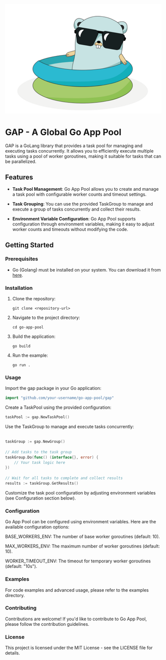 ![](https://raw.githubusercontent.com/liviudnicoara/liviudnicoara/main/assests/pool.png)

# GAP - A Global Go App Pool

GAP is a GoLang library that provides a task pool for managing and executing tasks concurrently. It allows you to efficiently execute multiple tasks using a pool of worker goroutines, making it suitable for tasks that can be parallelized.

## Features

- **Task Pool Management**: Go App Pool allows you to create and manage a task pool with configurable worker counts and timeout settings.

- **Task Grouping**: You can use the provided TaskGroup to manage and execute a group of tasks concurrently and collect their results.

- **Environment Variable Configuration**: Go App Pool supports configuration through environment variables, making it easy to adjust worker counts and timeouts without modifying the code.

## Getting Started

### Prerequisites

- Go (Golang) must be installed on your system. You can download it from [here](https://golang.org/dl/).

### Installation

1. Clone the repository:

   ```shell
   git clone <repository-url>
   ```

2. Navigate to the project directory:

    ```shell
    cd go-app-pool
    ```

3. Build the application:

    ```shell
    go build
    ```

4. Run the example:
    ```shell
    go run .
    ```

### Usage
Import the gap package in your Go application:

```go
import "github.com/your-username/go-app-pool/gap"
```
Create a TaskPool using the provided configuration:

```go
taskPool := gap.NewTaskPool()
```
Use the TaskGroup to manage and execute tasks concurrently:

```go

taskGroup := gap.NewGroup()

// Add tasks to the task group
taskGroup.Do(func() (interface{}, error) {
    // Your task logic here
})

// Wait for all tasks to complete and collect results
results := taskGroup.GetResults()
```

Customize the task pool configuration by adjusting environment variables (see Configuration section below).

### Configuration
Go App Pool can be configured using environment variables. Here are the available configuration options:

BASE_WORKERS_ENV: The number of base worker goroutines (default: 10).

MAX_WORKERS_ENV: The maximum number of worker goroutines (default: 10).

WORKER_TIMEOUT_ENV: The timeout for temporary worker goroutines (default: "10s").

### Examples
For code examples and advanced usage, please refer to the examples directory.

### Contributing
Contributions are welcome! If you'd like to contribute to Go App Pool, please follow the contribution guidelines.

### License
This project is licensed under the MIT License - see the LICENSE file for details.
